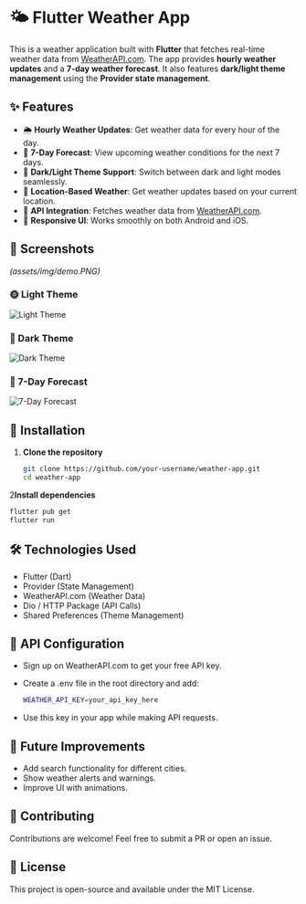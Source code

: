 # 🌤️ Flutter Weather App

This is a weather application built with **Flutter** that fetches real-time weather data from [WeatherAPI.com](https://www.weatherapi.com/). The app provides **hourly weather updates** and a **7-day weather forecast**. It also features **dark/light theme management** using the **Provider state management**.

## ✨ Features

- 🌦️ **Hourly Weather Updates**: Get weather data for every hour of the day.
- 📅 **7-Day Forecast**: View upcoming weather conditions for the next 7 days.
- 🌙 **Dark/Light Theme Support**: Switch between dark and light modes seamlessly.
- 📍 **Location-Based Weather**: Get weather updates based on your current location.
- 🔄 **API Integration**: Fetches weather data from [WeatherAPI.com](https://www.weatherapi.com/).
- 📱 **Responsive UI**: Works smoothly on both Android and iOS.

## 📸 Screenshots

_(assets/img/demo.PNG)_
### 🌞 Light Theme
![Light Theme](assets/demo.PNG)

### 🌙 Dark Theme
![Dark Theme](screenshots/dark_theme.png)

### 📅 7-Day Forecast
![7-Day Forecast](screenshots/forecast.png)

## 🚀 Installation

1. **Clone the repository**
   ```sh
   git clone https://github.com/your-username/weather-app.git
   cd weather-app
   ```
2**Install dependencies**
  ````sh
  flutter pub get
  flutter run
  ````

## 🛠️ Technologies Used
- Flutter (Dart)
- Provider (State Management)
- WeatherAPI.com (Weather Data)
- Dio / HTTP Package (API Calls)
- Shared Preferences (Theme Management)


## 🔑 API Configuration
- Sign up on WeatherAPI.com to get your free API key.
- Create a .env file in the root directory and add:

  ````sh
  WEATHER_API_KEY=your_api_key_here
  ````
- Use this key in your app while making API requests.  

## 📌 Future Improvements
- Add search functionality for different cities.
- Show weather alerts and warnings.
- Improve UI with animations.

## 🤝 Contributing
Contributions are welcome! Feel free to submit a PR or open an issue.

## 📄 License
This project is open-source and available under the MIT License.